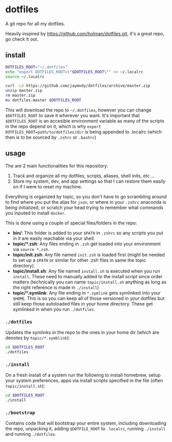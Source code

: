 # dotfiles

A git repo for all my dotfiles.

Heavily inspired by https://github.com/holman/dotfiles.git, it's a great repo, go check it out.


## install
```sh
DOTFILES_ROOT="~/.dotfiles"
echo "export DOTFILES_ROOT=\"$DOTFILES_ROOT\"" >> ~/.localrc
source ~/.localrc

curl -LO https://github.com/jaymody/dotfiles/archive/master.zip
unzip master.zip
rm master.zip
mv dotfiles-master $DOTFILES_ROOT
```
This will download the repo to `~/.dotfiles`, however you can change `$DOTFILES_ROOT` to save it wherever you want. It's important that `$DOTFILES_ROOT` is an accesible environment variable as many of the scripts in the repo depend on it, which is why `export DOTFILES_ROOT=path/to/dotfiles/dir` is being appended to .localrc (which then is to be sourced by `.zshrc` or `.bashrc`)

## usage

The are 2 main functionalities for this repository:
1. Track and organize all my dotfiles, scripts, aliases, shell inits, etc ...
2. Store my system, dev, and app settings so that I can restore them easily on if I were to reset my machine.

Everything is organized by topic, so you don't have to go scrambling around to find where you put the alias for `json`, or where in your `.zshrc` anaconda is being initialized, or scratch your head trying to remember what commands you inputed to install `docker`.

This is done using a couple of special files/folders in the repo:

- **bin/**: This folder is added to your `$PATH` in `.zshrc` so any scripts you put in it are easily reachable via your shell.
- **topic/\*.zsh**: Any files ending in `.zsh` get loaded into your environment via `source *.zsh`.
- **topic/init.zsh**: Any file named `init.zsh` is loaded first (might be needed to set up a `$PATH` or similar for other .zsh files in same the topic directory).
- **topic/install.sh**: Any file named `install.sh` is executed when you run `install`. These need to manually added to the install script since order matters (technically you can name `topic/install.sh` anything as long as the right reference is made in `./install`)
- **topic/\*.symlink**: Any file ending in `*.symlink` gets symlinked into your `$HOME`. This is so you can keep all of those versioned in your dotfiles but still keep those autoloaded files in your home directory. These get symlinked in when you run `./dotfiles`.

### `./dotfiles`
Updates the symlinks in the repo to the ones in your home dir (which are denotes by `topic/*.symblink`):
```sh
cd $DOTFILES_ROOT
./dotfiles
```

### `./install`
On a fresh install of a system run the following to install homebrew, setup your system preferences, apps via install scripts specified in the file (often `topic/install.sh`):
```sh
cd $DOTFILES_ROOT
./install
```

### `./bootstrap`
Contains code that will bootstrap your entire system, including downloading the repo, unpacking it, adding `$DOTFILE_ROOT` to `.localrc`, running `./install` and running `./dotfiles`.
